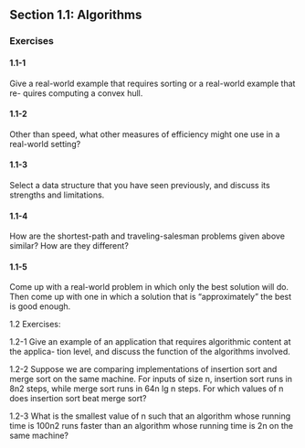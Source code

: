 ## Section 1.1: Algorithms
### Exercises

#### 1.1-1 
Give a real-world example that requires sorting or a real-world example that re- quires computing a convex hull.

#### 1.1-2
Other than speed, what other measures of efficiency might one use in a real-world setting?

#### 1.1-3
Select a data structure that you have seen previously, and discuss its strengths and limitations.

#### 1.1-4
How are the shortest-path and traveling-salesman problems given above similar? How are they different?

#### 1.1-5
Come up with a real-world problem in which only the best solution will do. Then come up with one in which a solution that is “approximately” the best is good enough.


1.2 Exercises:

1.2-1
Give an example of an application that requires algorithmic content at the applica- tion level, and discuss the function of the algorithms involved.

1.2-2
Suppose we are comparing implementations of insertion sort and merge sort on the same machine. For inputs of size n, insertion sort runs in 8n2 steps, while merge sort runs in 64n lg n steps. For which values of n does insertion sort beat merge sort?

1.2-3
What is the smallest value of n such that an algorithm whose running time is 100n2 runs faster than an algorithm whose running time is 2n on the same machine?
